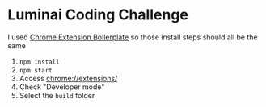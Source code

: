 # Luminai Coding Challenge

I used [Chrome Extension Boilerplate](https://github.com/lxieyang/chrome-extension-boilerplate-react) so those install steps should all be the same

1. `npm install`
2. `npm start`
3. Access [chrome://extensions/](chrome://extensions/)
4. Check "Developer mode"
5. Select the `build` folder
